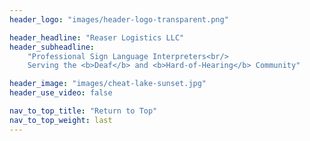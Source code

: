 ```yaml
---
header_logo: "images/header-logo-transparent.png"

header_headline: "Reaser Logistics LLC"
header_subheadline:
    "Professional Sign Language Interpreters<br/>
    Serving the <b>Deaf</b> and <b>Hard-of-Hearing</b> Community"

header_image: "images/cheat-lake-sunset.jpg"
header_use_video: false

nav_to_top_title: "Return to Top"
nav_to_top_weight: last
---
```

